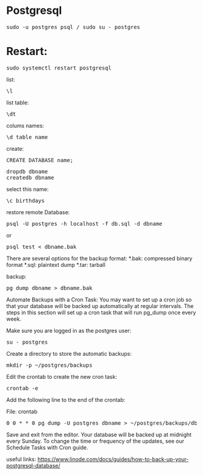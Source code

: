 # Postgresql

<pre>sudo -u postgres psql / sudo su - postgres</pre>

# Restart: 
  
<pre>sudo systemctl restart postgresql</pre>

list:
<pre>\l</pre>

list table:
<pre>\dt</pre>

colums names:
<pre>\d table_name</pre>

create:
<pre>CREATE DATABASE name;</pre>

<pre>
dropdb dbname
createdb dbname
</pre>

select this name:
<pre>\c birthdays</pre>

restore remote Database:
<pre>psql -U postgres -h localhost -f db.sql -d dbname</pre>
or 
<pre>psql test < dbname.bak</pre>

There are several options for the backup format:
*.bak: compressed binary format
*.sql: plaintext dump
*.tar: tarball

backup:
<pre>pg_dump dbname > dbname.bak</pre>


Automate Backups with a Cron Task:
You may want to set up a cron job so that your database will be backed up automatically at regular intervals.
The steps in this section will set up a cron task that will run pg_dump once every week.

Make sure you are logged in as the postgres user:
<pre>su - postgres</pre>

Create a directory to store the automatic backups:
<pre>mkdir -p ~/postgres/backups</pre>
Edit the crontab to create the new cron task:

<pre>crontab -e</pre>
Add the following line to the end of the crontab:

File: crontab
<pre>0 0 * * 0 pg_dump -U postgres dbname > ~/postgres/backups/dbname.bak</pre>
Save and exit from the editor. Your database will be backed up at midnight every Sunday. 
To change the time or frequency of the updates, see our Schedule Tasks with Cron guide.


useful links:
https://www.linode.com/docs/guides/how-to-back-up-your-postgresql-database/
